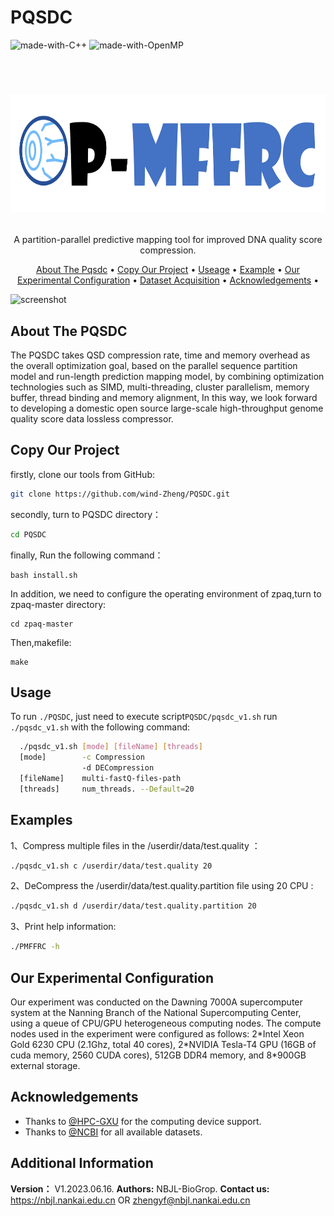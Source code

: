 # PQSDC
![made-with-C++](https://img.shields.io/badge/Made%20with-C++11-brightgreen)
![made-with-OpenMP](https://img.shields.io/badge/Made%20with-OpenMP-blue)

<!-- LOGO -->
<br />
<h1>
<p align="center">
  <img src="https://github.com/fahaihi/PMFFRC/blob/master/Log.png" alt="Logo" width="722" height="189">
</h1>
  <p align="center">
   A partition-parallel predictive mapping tool for improved DNA quality score compression.
    </p>
</p>
<p align="center">
  <a href="#about-the-pmffrc">About The Pqsdc</a> •
  <a href="#copy-our-project">Copy Our Project</a> •
  <a href="#useage">Useage</a> •
  <a href="#example">Example</a> •
  <a href="#our-experimental-configuration">Our Experimental Configuration</a> •
    <a href="#dataset-acquisition">Dataset Acquisition</a> •
  <a href="#aknowledgements">Acknowledgements</a> •
</p>  

<p align="center">
  
![screenshot](img/clip.gif)
</p>                                                                                                                             
      
## About The PQSDC
The PQSDC takes QSD compression rate, time and memory overhead as the overall optimization goal, based on the parallel sequence partition model and run-length prediction mapping model, by combining optimization technologies such as SIMD, multi-threading, cluster parallelism, memory buffer, thread binding and memory alignment, In this way, we look forward to developing a domestic open source large-scale high-throughput genome quality score data lossless compressor.

## Copy Our Project

firstly, clone our tools from GitHub:
```sh
git clone https://github.com/wind-Zheng/PQSDC.git
```
secondly, turn to PQSDC directory：
```sh
cd PQSDC
```
finally, Run the following command：
```
bash install.sh
```
In addition, we need to configure the operating environment of zpaq,turn to zpaq-master directory:
```
cd zpaq-master
```
Then,makefile:
```
make
```

## Usage
To run `./PQSDC`, just need to execute script`PQSDC/pqsdc_v1.sh` 
run `./pqsdc_v1.sh` with the following command:
```sh
  ./pqsdc_v1.sh [mode] [fileName] [threads]
  [mode]        -c Compression
                -d DECompression
  [fileName]    multi-fastQ-files-path    
  [threads]     num_threads. --Default=20
```

## Examples
1、Compress multiple files in the /userdir/data/test.quality ：
```sh
./pqsdc_v1.sh c /userdir/data/test.quality 20 
```
2、DeCompress the /userdir/data/test.quality.partition file using 20 CPU :
```sh
./pqsdc_v1.sh d /userdir/data/test.quality.partition 20
```
3、Print help information:
```sh
./PMFFRC -h
```

## Our Experimental Configuration
Our experiment was conducted on the Dawning 7000A supercomputer system at the Nanning Branch of the National Supercomputing Center, using a queue of CPU/GPU heterogeneous computing nodes. The compute nodes used in the experiment were configured as follows: 
  2\*Intel Xeon Gold 6230 CPU (2.1Ghz, total 40 cores), 
  2\*NVIDIA Tesla-T4 GPU (16GB of cuda memory, 2560 CUDA cores), 
  512GB DDR4 memory, and 
  8\*900GB external storage.
 
 

## Acknowledgements
- Thanks to [@HPC-GXU](https://hpc.gxu.edu.cn) for the computing device support.   
- Thanks to [@NCBI](https://www.freelancer.com/u/Ostokhoon) for all available datasets.

## Additional Information
**Version：**    V1.2023.06.16.
**Authors:**     NBJL-BioGrop.
**Contact us:**  https://nbjl.nankai.edu.cn OR zhengyf@nbjl.nankai.edu.cn
